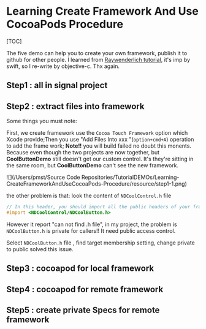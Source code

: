 # Learning Create Framework And Use CocoaPods Procedure

[TOC]

The five demo can help you to create your own framework, publish it to github for other people. I learned from [Raywenderlich tutorial](https://www.raywenderlich.com/5109-creating-a-framework-for-ios), it's imp by swift, so I re-write by  objective-c. Thx again.

## Step1 : all in signal project

## Step2 : extract files into framework

Some things you must note:

First, we create framework use the `Cocoa Touch Framework` option which Xcode provide;Then  you use "Add Files Into xxx "(`option+cmd+A`) operation to add the frame work; **Note!!**  you will build failed no doubt this monents. Because even though the two projects are now together, but **CoolButtonDemo** still doesn't get  our custom control. It's they're sitting in the same room, but **CoolButtonDemo** can't see the new framework.

![](/Users/pmst/Source Code Repositories/TutorialDEMOs/Learning-CreateFrameworkAndUseCocoaPods-Procedure/resource/step1-1.png)

the other problem is that: look the content of `NDCoolControl.h` file

```objective-c
// In this header, you should import all the public headers of your framework using statements like #import <NDCoolControl/PublicHeader.h>
#import <NDCoolControl/NDCoolButton.h>
```

However it report "can not find .h file", in my project, the problem is `NDCoolButton.h` is private for callers!! It need public access control. 

Select `NDCoolButton.h` file , find target membership setting, change private to public solved this issue. 

## Step3 : cocoapod for local framework

## Step4 : cocoapod for remote framework

## Step5 : create  private Specs for remote framework







































